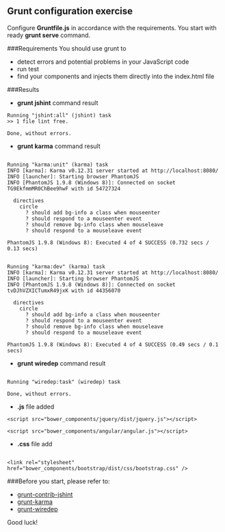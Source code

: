 ## Grunt configuration exercise

Configure **Gruntfile.js** in accordance with the requirements. You start with ready **grunt serve** command.

###Requirements
You should use grunt to 
  * detect errors and potential problems in your JavaScript code
  * run test
  * find your components and injects them directly into the index.html file 
 
###Results

* **grunt jshint** command result

```
Running "jshint:all" (jshint) task
>> 1 file lint free.

Done, without errors.
```

* **grunt karma** command result

```

Running "karma:unit" (karma) task
INFO [karma]: Karma v0.12.31 server started at http://localhost:8080/
INFO [launcher]: Starting browser PhantomJS
INFO [PhantomJS 1.9.8 (Windows 8)]: Connected on socket TG9EkfmmMR0ChBee9hwF with id 54727324

  directives
    circle
      ? should add bg-info a class when mouseenter
      ? should respond to a mouseenter event
      ? should remove bg-info class when mouseleave
      ? should respond to a mouseleave event

PhantomJS 1.9.8 (Windows 8): Executed 4 of 4 SUCCESS (0.732 secs / 0.13 secs)


Running "karma:dev" (karma) task
INFO [karma]: Karma v0.12.31 server started at http://localhost:8080/
INFO [launcher]: Starting browser PhantomJS
INFO [PhantomJS 1.9.8 (Windows 8)]: Connected on socket tvDJhVZXICTumxR49jxK with id 44356070

  directives
    circle
      ? should add bg-info a class when mouseenter
      ? should respond to a mouseenter event
      ? should remove bg-info class when mouseleave
      ? should respond to a mouseleave event

PhantomJS 1.9.8 (Windows 8): Executed 4 of 4 SUCCESS (0.49 secs / 0.1 secs)
```

* **grunt wiredep** command result

```

Running "wiredep:task" (wiredep) task

Done, without errors.
```

* **.js** file added

```
<script src="bower_components/jquery/dist/jquery.js"></script>

<script src="bower_components/angular/angular.js"></script>
```

* **.css** file add
```

<link rel="stylesheet" href="bower_components/bootstrap/dist/css/bootstrap.css" />
```

###Before you start, please refer to:
* [grunt-contrib-jshint](https://github.com/gruntjs/grunt-contrib-jshint)
* [grunt-karma](https://github.com/karma-runner/grunt-karma)
* [grunt-wiredep](https://github.com/stephenplusplus/grunt-wiredep)

Good luck!
